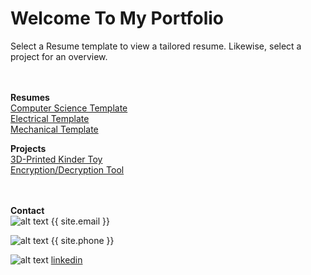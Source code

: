 # Welcome To My Portfolio

Select a Resume template to view a tailored resume. Likewise, select a project for an overview. 

<br> <br>
**Resumes** <br>
[Computer Science Template](https://githerdone17.github.io/kobes-portfolio/Resumes/CS_Resume.pdf) <br>
[Electrical Template](https://githerdone17.github.io/kobes-portfolio/Resumes/Mechanical_Resume.pdf) <br>
[Mechanical Template](https://githerdone17.github.io/kobes-portfolio/Resumes/Electrical_Resume.pdf) 

**Projects** <br>
[3D-Printed Kinder Toy](https://githerdone17.github.io/kobes-portfolio/Projects/Project1) <br>
[Encryption/Decryption Tool](https://githerdone17.github.io/kobes-portfolio/Projects/Project2) <br>
[](https://githerdone17.github.io/kobes-portfolio/Projects/Project3)
<br> <br>

**Contact** 
 <br> 
![alt text](https://githerdone17.github.io/kobes-portfolio/Images/Email_icon.png "Email Icon") 
{{ site.email }} &emsp; &emsp; &emsp; &emsp;

![alt text](https://githerdone17.github.io/kobes-portfolio/Images/Phone_icon.jpg "Phone Icon")
{{ site.phone }}  &emsp; &emsp; &emsp; &emsp;

![alt text](https://githerdone17.github.io/kobes-portfolio/Images/Linkedin_icon.jpg "Linkedin Icon")
[linkedin](http://www.linkedin.com/in/kobe-barrette-648071262) 
